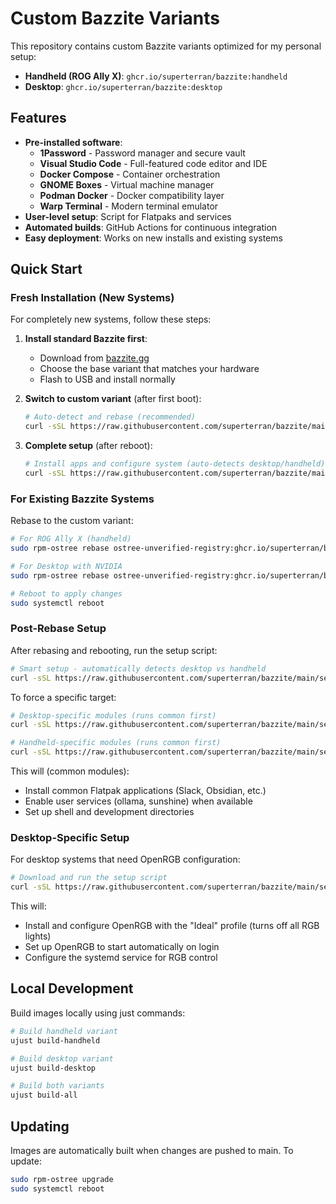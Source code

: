 # Custom Bazzite Variants

This repository contains custom Bazzite variants optimized for my personal setup:

- **Handheld (ROG Ally X)**: `ghcr.io/superterran/bazzite:handheld`
- **Desktop**: `ghcr.io/superterran/bazzite:desktop`

## Features

- **Pre-installed software**: 
  - **1Password** - Password manager and secure vault
  - **Visual Studio Code** - Full-featured code editor and IDE
  - **Docker Compose** - Container orchestration
  - **GNOME Boxes** - Virtual machine manager
  - **Podman Docker** - Docker compatibility layer
  - **Warp Terminal** - Modern terminal emulator
- **User-level setup**: Script for Flatpaks and services
- **Automated builds**: GitHub Actions for continuous integration
- **Easy deployment**: Works on new installs and existing systems

## Quick Start

### Fresh Installation (New Systems)

For completely new systems, follow these steps:

1. **Install standard Bazzite first**:
   - Download from [bazzite.gg](https://bazzite.gg)
   - Choose the base variant that matches your hardware
   - Flash to USB and install normally

2. **Switch to custom variant** (after first boot):
   ```bash
   # Auto-detect and rebase (recommended)
   curl -sSL https://raw.githubusercontent.com/superterran/bazzite/main/fresh-install.sh | bash
   ```

3. **Complete setup** (after reboot):
   ```bash
   # Install apps and configure system (auto-detects desktop/handheld)
   curl -sSL https://raw.githubusercontent.com/superterran/bazzite/main/setup.sh | bash
   ```

### For Existing Bazzite Systems
Rebase to the custom variant:

```bash
# For ROG Ally X (handheld)
sudo rpm-ostree rebase ostree-unverified-registry:ghcr.io/superterran/bazzite:handheld

# For Desktop with NVIDIA
sudo rpm-ostree rebase ostree-unverified-registry:ghcr.io/superterran/bazzite:desktop

# Reboot to apply changes
sudo systemctl reboot
```

### Post-Rebase Setup
After rebasing and rebooting, run the setup script:

```bash
# Smart setup - automatically detects desktop vs handheld
curl -sSL https://raw.githubusercontent.com/superterran/bazzite/main/setup.sh | bash
```

To force a specific target:

```bash
# Desktop-specific modules (runs common first)
curl -sSL https://raw.githubusercontent.com/superterran/bazzite/main/setup.sh | bash -s -- desktop

# Handheld-specific modules (runs common first)
curl -sSL https://raw.githubusercontent.com/superterran/bazzite/main/setup.sh | bash -s -- handheld
```

This will (common modules):
- Install common Flatpak applications (Slack, Obsidian, etc.)
- Enable user services (ollama, sunshine) when available
- Set up shell and development directories

### Desktop-Specific Setup
For desktop systems that need OpenRGB configuration:

```bash
# Download and run the setup script
curl -sSL https://raw.githubusercontent.com/superterran/bazzite/main/setup.sh | bash
```

This will:
- Install and configure OpenRGB with the "Ideal" profile (turns off all RGB lights)
- Set up OpenRGB to start automatically on login
- Configure the systemd service for RGB control

## Local Development

Build images locally using just commands:

```bash
# Build handheld variant
ujust build-handheld

# Build desktop variant  
ujust build-desktop

# Build both variants
ujust build-all
```

## Updating

Images are automatically built when changes are pushed to main. To update:

```bash
sudo rpm-ostree upgrade
sudo systemctl reboot
```
